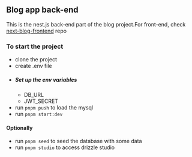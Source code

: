 ## Blog app back-end

This is the nest.js back-end part of the blog project.For front-end, check [next-blog-frontend](https://github.com/yehtetaung4466/next-blog-frontend) repo

### To start the project
- clone the project
- create .env file
 - ##### Set up the env variables
   - DB_URL
   - JWT_SECRET
  - run `pnpm push` to load the mysql
  - run `pnpm start:dev`

#### Optionally
- run `pnpm seed` to seed the database with some data
- run `pnpm studio` to access drizzle studio
 
